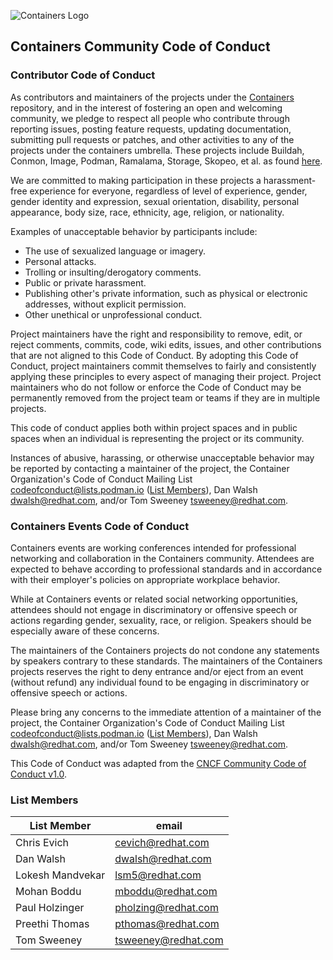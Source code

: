 ![Containers Logo](https://github.com/containers/common/blob/main/logos/containers-full-horiz.png)
## Containers Community Code of Conduct

### Contributor Code of Conduct

As contributors and maintainers of the projects under the [Containers](https://github.com/containers) repository,
and in the interest of fostering an open and welcoming community, we pledge to
respect all people who contribute through reporting issues, posting feature
requests, updating documentation, submitting pull requests or patches, and other
activities to any of the projects under the containers umbrella.  These projects
include Buildah, Conmon, Image, Podman, Ramalama, Storage, Skopeo, et al.
as found [here](https://github.com/containers).

We are committed to making participation in these projects a harassment-free experience for
everyone, regardless of level of experience, gender, gender identity and expression,
sexual orientation, disability, personal appearance, body size, race, ethnicity, age,
religion, or nationality.

Examples of unacceptable behavior by participants include:

* The use of sexualized language or imagery.
* Personal attacks.
* Trolling or insulting/derogatory comments.
* Public or private harassment.
* Publishing other's private information, such as physical or electronic addresses,
 without explicit permission.
* Other unethical or unprofessional conduct.

Project maintainers have the right and responsibility to remove, edit, or reject
comments, commits, code, wiki edits, issues, and other contributions that are not
aligned to this Code of Conduct.  By adopting this Code of Conduct, project maintainers
commit themselves to fairly and consistently applying these principles to every aspect
of managing their project.  Project maintainers who do not follow or enforce the Code of
Conduct may be permanently removed from the project team or teams if they are in multiple
projects.

This code of conduct applies both within project spaces and in public spaces
when an individual is representing the project or its community.

Instances of abusive, harassing, or otherwise unacceptable behavior may be reported by contacting a maintainer of the project, the Container Organization's Code of Conduct Mailing List <codeofconduct@lists.podman.io> ([List Members](#List-Members)), Dan Walsh <dwalsh@redhat.com>, and/or Tom Sweeney <tsweeney@redhat.com>.


### Containers Events Code of Conduct

Containers events are working conferences intended for professional networking and collaboration in the
Containers community.  Attendees are expected to behave according to professional standards and in accordance
with their employer's policies on appropriate workplace behavior.

While at Containers events or related social networking opportunities, attendees should not engage in
discriminatory or offensive speech or actions regarding gender, sexuality, race, or religion.  Speakers should
be especially aware of these concerns.

The maintainers of the Containers projects do not condone any statements by speakers contrary to these standards.
The maintainers of the Containers projects reserves the right to deny entrance and/or eject from an event
(without refund) any individual found to be engaging in discriminatory or offensive speech or actions.

Please bring any concerns to the immediate attention of a maintainer of the project, the Container Organization's Code of Conduct Mailing List <codeofconduct@lists.podman.io> ([List Members](#List-Members)), Dan Walsh <dwalsh@redhat.com>, and/or Tom Sweeney <tsweeney@redhat.com>.

This Code of Conduct was adapted from the [CNCF Community Code of Conduct v1.0](https://github.com/cncf/foundation/blob/master/code-of-conduct.md).

### List Members

| List Member      | email  |
| ------------     | ------ |
| Chris Evich      | cevich@redhat.com      |
| Dan Walsh        | dwalsh@redhat.com      |
| Lokesh Mandvekar | lsm5@redhat.com        |
| Mohan Boddu      | mboddu@redhat.com      |
| Paul Holzinger   | pholzing@redhat.com    |
| Preethi Thomas   | pthomas@redhat.com     |
| Tom Sweeney      | tsweeney@redhat.com    |
